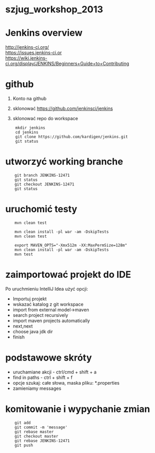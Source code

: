 szjug_workshop_2013
===================

# Jenkins overview

http://jenkins-ci.org/  
https://issues.jenkins-ci.or  
https://wiki.jenkins-ci.org/display/JENKINS/Beginners+Guide+to+Contributing  

# github

1. Konto na github
2. sklonować https://github.com/jenkinsci/jenkins
3. sklonować repo do workspace

        mkdir jenkins
        cd jenkins
        git clone https://github.com/kardigen/jenkins.git
        git status

# utworzyć working branche

        git branch JENKINS-12471
        git status
        git checkout JENKINS-12471
        git status
        
# uruchomić testy

        mvn clean test
        
        mvn clean install -pl war -am -DskipTests
        mvn clean test
        
        export MAVEN_OPTS="-Xmx512m -XX:MaxPermSize=128m"
        mvn clean install -pl war -am -DskipTests
        mvn test
        
# zaimportować projekt do IDE

  Po uruchmieniu IntelliJ Idea użyć opcji:
  - Importuj projekt
  - wskazać katalog z git workspace
  - import from external model->maven
  - search project recursively
  - import maven projects automatically
  - next,next
  - choose java jdk dir
  - finish

# podstawowe skróty

  - uruchamiane akcji - ctrl/cmd + shift + a
  - find in paths - ctrl + shift + f
  - opcje szukaj: całe słowa, maska pliku: *.properties
  - zamieniamy messages

# komitowanie i wypychanie zmian

        git add
        git commit -m 'message'
        git rebase master
        git checkout master
        git rebase JENKINS-12471
        git push

